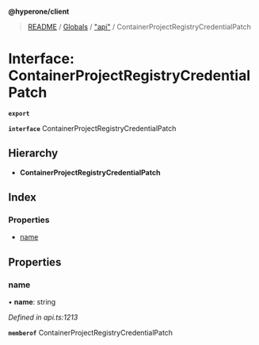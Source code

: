 **@hyperone/client**

> [README](../README.md) / [Globals](../globals.md) / ["api"](../modules/_api_.md) / ContainerProjectRegistryCredentialPatch

# Interface: ContainerProjectRegistryCredentialPatch

**`export`** 

**`interface`** ContainerProjectRegistryCredentialPatch

## Hierarchy

* **ContainerProjectRegistryCredentialPatch**

## Index

### Properties

* [name](_api_.containerprojectregistrycredentialpatch.md#name)

## Properties

### name

•  **name**: string

*Defined in api.ts:1213*

**`memberof`** ContainerProjectRegistryCredentialPatch
